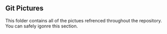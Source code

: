 ## Git Pictures

This folder contains all of the pictues refrenced throughout the repository.
You can safely igonre this section.
 
